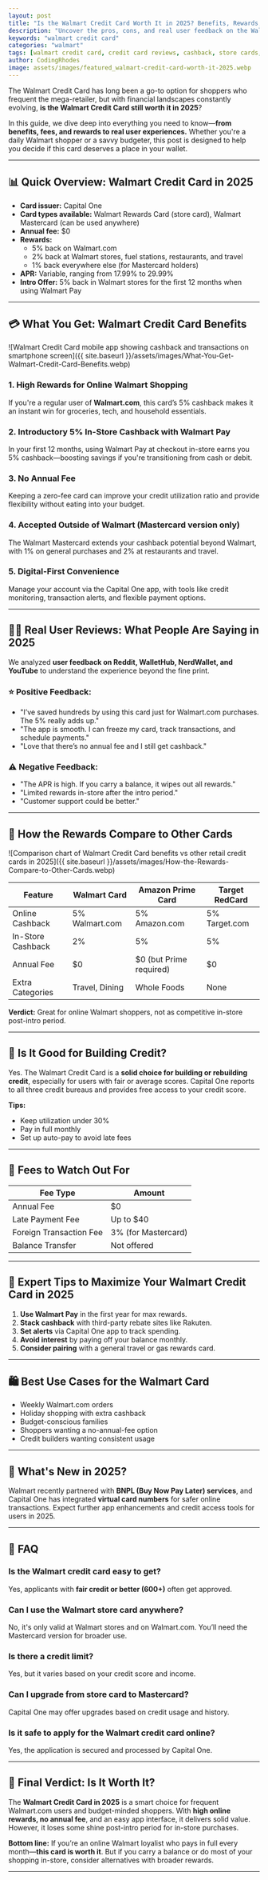 ```yaml
---
layout: post
title: "Is the Walmart Credit Card Worth It in 2025? Benefits, Rewards, and Real User Reviews"
description: "Uncover the pros, cons, and real user feedback on the Walmart credit card in 2025. Is it the right choice for your wallet?"
keywords: "walmart credit card"
categories: "walmart"
tags: [walmart credit card, credit card reviews, cashback, store cards, 2025 financial tips]
author: CodingRhodes
image: assets/images/featured_walmart-credit-card-worth-it-2025.webp
---
```


The Walmart Credit Card has long been a go-to option for shoppers who frequent the mega-retailer, but with financial landscapes constantly evolving, **is the Walmart Credit Card still worth it in 2025**?

In this guide, we dive deep into everything you need to know—**from benefits, fees, and rewards to real user experiences.** Whether you're a daily Walmart shopper or a savvy budgeter, this post is designed to help you decide if this card deserves a place in your wallet.

---

## 📊 Quick Overview: Walmart Credit Card in 2025

- **Card issuer:** Capital One
- **Card types available:** Walmart Rewards Card (store card), Walmart Mastercard (can be used anywhere)
- **Annual fee:** $0
- **Rewards:**
  - 5% back on Walmart.com
  - 2% back at Walmart stores, fuel stations, restaurants, and travel
  - 1% back everywhere else (for Mastercard holders)
- **APR:** Variable, ranging from 17.99% to 29.99%
- **Intro Offer:** 5% back in Walmart stores for the first 12 months when using Walmart Pay

---

## 💳 What You Get: Walmart Credit Card Benefits

![Walmart Credit Card mobile app showing cashback and transactions on smartphone screen]({{ site.baseurl }}/assets/images/What-You-Get-Walmart-Credit-Card-Benefits.webp)

### 1. **High Rewards for Online Walmart Shopping**
If you're a regular user of **Walmart.com**, this card’s 5% cashback makes it an instant win for groceries, tech, and household essentials.

### 2. **Introductory 5% In-Store Cashback with Walmart Pay**
In your first 12 months, using Walmart Pay at checkout in-store earns you 5% cashback—boosting savings if you're transitioning from cash or debit.

### 3. **No Annual Fee**
Keeping a zero-fee card can improve your credit utilization ratio and provide flexibility without eating into your budget.

### 4. **Accepted Outside of Walmart (Mastercard version only)**
The Walmart Mastercard extends your cashback potential beyond Walmart, with 1% on general purchases and 2% at restaurants and travel.

### 5. **Digital-First Convenience**
Manage your account via the Capital One app, with tools like credit monitoring, transaction alerts, and flexible payment options.

---

## 🙋‍♂️ Real User Reviews: What People Are Saying in 2025

We analyzed **user feedback on Reddit, WalletHub, NerdWallet, and YouTube** to understand the experience beyond the fine print.

### ⭐ Positive Feedback:
- "I’ve saved hundreds by using this card just for Walmart.com purchases. The 5% really adds up."
- "The app is smooth. I can freeze my card, track transactions, and schedule payments."
- "Love that there’s no annual fee and I still get cashback."

### ⚠️ Negative Feedback:
- "The APR is high. If you carry a balance, it wipes out all rewards."
- "Limited rewards in-store after the intro period."
- "Customer support could be better."

---

## 💸 How the Rewards Compare to Other Cards

![Comparison chart of Walmart Credit Card benefits vs other retail credit cards in 2025]({{ site.baseurl }}/assets/images/How-the-Rewards-Compare-to-Other-Cards.webp)

| Feature | Walmart Card | Amazon Prime Card | Target RedCard |
|--------|--------------|-------------------|----------------|
| Online Cashback | 5% Walmart.com | 5% Amazon.com | 5% Target.com |
| In-Store Cashback | 2% | 5% | 5% |
| Annual Fee | $0 | $0 (but Prime required) | $0 |
| Extra Categories | Travel, Dining | Whole Foods | None |

**Verdict:** Great for online Walmart shoppers, not as competitive in-store post-intro period.

---

## 👛 Is It Good for Building Credit?

Yes. The Walmart Credit Card is a **solid choice for building or rebuilding credit**, especially for users with fair or average scores. Capital One reports to all three credit bureaus and provides free access to your credit score.

**Tips:**
- Keep utilization under 30%
- Pay in full monthly
- Set up auto-pay to avoid late fees

---

## 🧾 Fees to Watch Out For

| Fee Type | Amount |
|----------|--------|
| Annual Fee | $0 |
| Late Payment Fee | Up to $40 |
| Foreign Transaction Fee | 3% (for Mastercard) |
| Balance Transfer | Not offered |

---

## 🧠 Expert Tips to Maximize Your Walmart Credit Card in 2025

1. **Use Walmart Pay** in the first year for max rewards.
2. **Stack cashback** with third-party rebate sites like Rakuten.
3. **Set alerts** via Capital One app to track spending.
4. **Avoid interest** by paying off your balance monthly.
5. **Consider pairing** with a general travel or gas rewards card.

---

## 🛍️ Best Use Cases for the Walmart Card

- Weekly Walmart.com orders
- Holiday shopping with extra cashback
- Budget-conscious families
- Shoppers wanting a no-annual-fee option
- Credit builders wanting consistent usage

---

## 📅 What's New in 2025?

Walmart recently partnered with **BNPL (Buy Now Pay Later) services**, and Capital One has integrated **virtual card numbers** for safer online transactions. Expect further app enhancements and credit access tools for users in 2025.

---

## 💬 FAQ

### Is the Walmart credit card easy to get?
Yes, applicants with **fair credit or better (600+)** often get approved.

### Can I use the Walmart store card anywhere?
No, it's only valid at Walmart stores and on Walmart.com. You’ll need the Mastercard version for broader use.

### Is there a credit limit?
Yes, but it varies based on your credit score and income.

### Can I upgrade from store card to Mastercard?
Capital One may offer upgrades based on credit usage and history.

### Is it safe to apply for the Walmart credit card online?
Yes, the application is secured and processed by Capital One.

---

## 🏁 Final Verdict: Is It Worth It?

The **Walmart Credit Card in 2025** is a smart choice for frequent Walmart.com users and budget-minded shoppers. With **high online rewards, no annual fee**, and an easy app interface, it delivers solid value. However, it loses some shine post-intro period for in-store purchases.

**Bottom line:**
If you’re an online Walmart loyalist who pays in full every month—**this card is worth it**. But if you carry a balance or do most of your shopping in-store, consider alternatives with broader rewards.

---

